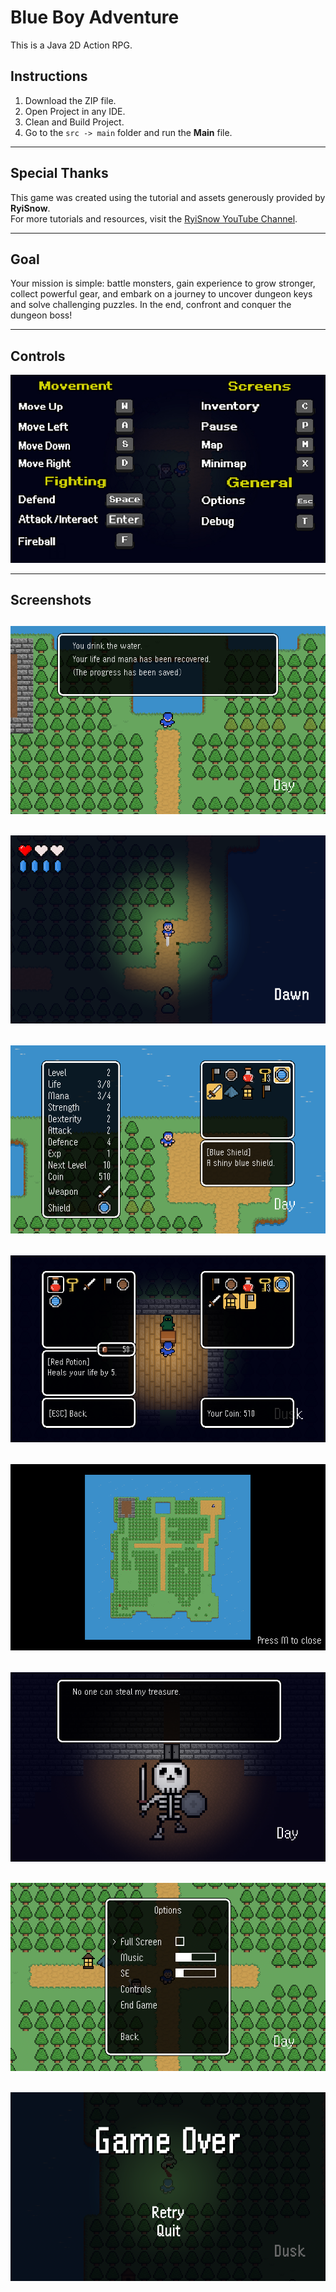 # Blue Boy Adventure

This is a Java 2D Action RPG.

## Instructions

1. Download the ZIP file.
2. Open Project in any IDE.
3. Clean and Build Project.
4. Go to the `src -> main` folder and run the **Main** file.

---

## Special Thanks

This game was created using the tutorial and assets generously provided by **RyiSnow**.  
For more tutorials and resources, visit the [RyiSnow YouTube Channel](https://www.youtube.com/@RyiSnow).

---

## Goal

Your mission is simple: battle monsters, gain experience to grow stronger, collect powerful gear, and embark on a journey to uncover dungeon keys and solve challenging puzzles. In the end, confront and conquer the dungeon boss!

---

## Controls

![Screenshot 1](screenshots/1.jpg)

---

## Screenshots

![Screenshot 3](screenshots/3.png) 
---
![Screenshot 7](screenshots/7.png)
---
![Screenshot 8](screenshots/8.png)
---
![Screenshot 9](screenshots/9.png) 
---
![Screenshot 11](screenshots/11.png)  
---
![Screenshot 13](screenshots/13.png)
---
![Screenshot 14](screenshots/14.png) 
---
![Screenshot 6](screenshots/6.png)
---
